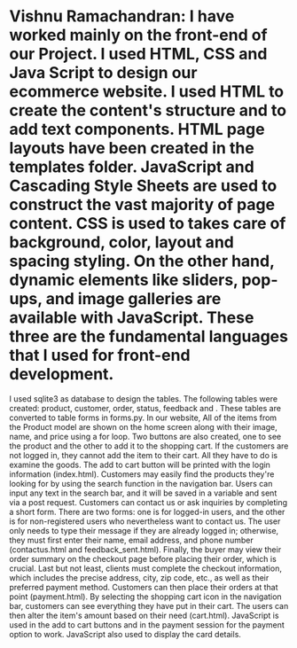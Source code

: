 # Vishnu Ramachandran: I have worked mainly on the front-end of our Project. I used HTML, CSS and Java Script to design our ecommerce website. I used HTML to create the content's structure and to add text components. HTML page layouts have been created in the templates folder. JavaScript and Cascading Style Sheets are used to construct the vast majority of page content. CSS is used to takes care of background, color, layout and spacing styling. On the other hand, dynamic elements like sliders, pop-ups, and image galleries are available with JavaScript. These three are the fundamental languages that I used for front-end development.
I used sqlite3 as database to design the tables. The following tables were created:  product, customer, order, status, feedback and . These tables are converted to table forms in forms.py.
In our website, All of the items from the Product model are shown on the home screen along with their image, name, and price using a for loop. Two buttons are also created, one to see the product and the other to add it to the shopping cart. If the customers are not logged in, they cannot add the item to their cart. All they have to do is examine the goods. The add to cart button will be printed with the login information (index.html).
Customers may easily find the products they're looking for by using the search function in the navigation bar. Users can input any text in the search bar, and it will be saved in a variable and sent via a post request.
Customers can contact us or ask inquiries by completing a short form. There are two forms: one is for logged-in users, and the other is for non-registered users who nevertheless want to contact us. The user only needs to type their message if they are already logged in; otherwise, they must first enter their name, email address, and phone number (contactus.html and feedback_sent.html).
Finally, the buyer may view their order summary on the checkout page before placing their order, which is crucial. Last but not least, clients must complete the checkout information, which includes the precise address, city, zip code, etc., as well as their preferred payment method. Customers can then place their orders at that point (payment.html).
By selecting the shopping cart icon in the navigation bar, customers can see everything they have put in their cart. The users can then alter the item's amount based on their need (cart.html).
JavaScript is used in the add to cart buttons and in the payment session for the payment option to work. JavaScript also used to display the card details.
